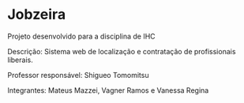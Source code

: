 # Jobzeira
Projeto desenvolvido para a disciplina de IHC 

Descrição: Sistema web de localização e contratação de profissionais liberais.

Professor responsável: Shigueo Tomomitsu

Integrantes: Mateus Mazzei, Vagner Ramos e Vanessa Regina
